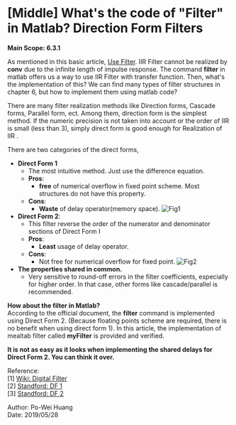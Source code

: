 
# [Middle] What's the code of "Filter" in Matlab? Direction Form Filters
  
  **Main Scope:  6.3.1**    

As mentioned in this basic article, [Use Filter](../../Ch5_TransformAnalysisOfLTISystem/Basic_UseFilter). IIR Filter cannot be realized by **conv** due to the infinite length of impulse response. The command **filter** in matlab offers us a way to use IIR Filter with transfer function. Then, what's the implementation of this? We can find many types of filter structures in chapter 6, but how to implement them using matlab code?  
  
There are many filter realization methods like Direction forms, Cascade forms, Parallel form, ect. Among them, direction form is the simplest method. If the numeric precision is not taken into account or the order of IIR is small (less than 3), simply direct form is good enough for Realization of IIR .   
  
  There are two categories of the direct forms,
  - **Direct Form 1** 
	  - The most intuitive method. Just use the difference equation.
	  - **Pros**: 
		  - **free** of numerical overflow in fixed point scheme. Most structures do not have this property.
	  - **Cons**:
		  - **Waste** of delay operator(memory space). 
	![Fig1](https://upload.wikimedia.org/wikipedia/commons/c/c3/Biquad_filter_DF-I.svg)
  - **Direct Form 2**:
	  - This filter reverse the order of the numerator and denominator sections of Direct Form I
	  - **Pros**:
		  - **Least** usage of delay operator. 
	  - **Cons**:
		  - Not free for numerical overflow for fixed point. 
![Fig2](https://upload.wikimedia.org/wikipedia/commons/5/5e/Biquad_filter_DF-II.svg)
  - **The properties shared in common.**
	- Very sensitive to round-off errors in the filter coefficients, especially for higher order. In that case, other forms like cascade/parallel is recommended.

 **How about the filter in Matlab?**  
According to the official document, the **filter** command is implemented using Direct Form 2. (Because floating points scheme are required, there is no benefit when using direct form 1). In this article, the implementation of  mealtab filter called **myFilter** is provided and verified.   
  
**It is not as easy as it looks when implementing the shared delays for Direct Form 2. You can think it over.**
  
Reference:  
[1] [Wiki: Digital Filter](https://en.wikipedia.org/wiki/Digital_filter)  
[2] [Standford: DF 1](https://ccrma.stanford.edu/~jos/fp/Direct_Form_I.html)  
[3] [Standford: DF 2](https://ccrma.stanford.edu/~jos/fp/Direct_Form_II.html)  

Author: Po-Wei Huang  
Date: 2019/05/28
